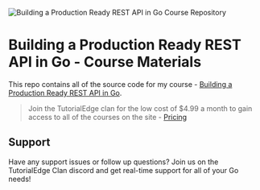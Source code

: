 ![Building a Production Ready REST API in Go Course Repository](https://images.tutorialedge.net/thumbnails/production-ready-rest-api-in-go.png)

# Building a Production Ready REST API in Go - Course Materials

This repo contains all of the source code for my course - [Building a Production Ready REST API in Go](https://tutorialedge.net/courses/go-rest-api-course/).

> Join the TutorialEdge clan for the low cost of $4.99 a month to gain access to all of the courses on the site - [Pricing](https://tutorialedge.net/pricing)

## Support 

Have any support issues or follow up questions? Join us on the TutorialEdge Clan discord and get real-time support for all of your Go needs!

